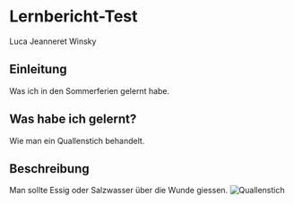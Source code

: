 # Lernbericht-Test
Luca Jeanneret Winsky

## Einleitung
Was ich in den Sommerferien gelernt habe.

## Was habe ich gelernt?
Wie man ein Quallenstich behandelt.

## Beschreibung
Man sollte Essig oder Salzwasser über die Wunde giessen.
![Quallenstich](https://user-images.githubusercontent.com/110892742/184816258-7c85dc46-7969-48ed-b440-cdbf4eca6128.jpg)

